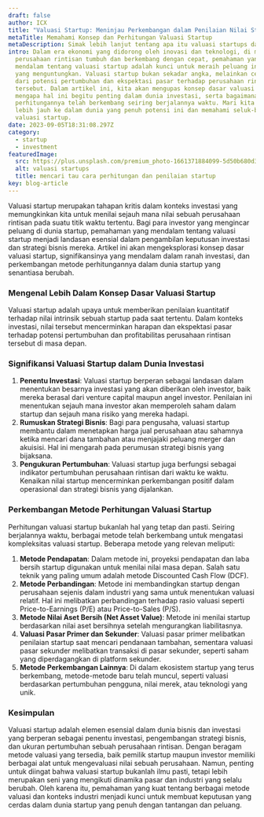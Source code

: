 ```yaml
---
draft: false
author: ICX
title: "Valuasi Startup: Meninjau Perkembangan dalam Penilaian Nilai Startup"
metaTitle: Memahami Konsep dan Perhitungan Valuasi Startup
metaDescription: Simak lebih lanjut tentang apa itu valuasi startups dan perhitungannya
intro: Dalam era ekonomi yang didorong oleh inovasi dan teknologi, di mana
  perusahaan rintisan tumbuh dan berkembang dengan cepat, pemahaman yang
  mendalam tentang valuasi startup adalah kunci untuk meraih peluang investasi
  yang menguntungkan. Valuasi startup bukan sekadar angka, melainkan cerminan
  dari potensi pertumbuhan dan ekspektasi pasar terhadap perusahaan rintisan
  tersebut. Dalam artikel ini, kita akan mengupas konsep dasar valuasi startup,
  mengapa hal ini begitu penting dalam dunia investasi, serta bagaimana metode
  perhitungannya telah berkembang seiring berjalannya waktu. Mari kita melangkah
  lebih jauh ke dalam dunia yang penuh potensi ini dan memahami seluk-beluk
  valuasi startup.
date: 2023-09-05T18:31:08.297Z
category:
  - startup
  - investment
featuredImage:
  src: https://plus.unsplash.com/premium_photo-1661371884099-5d50b680d369?ixlib=rb-4.0.3&ixid=M3wxMjA3fDB8MHxzZWFyY2h8N3x8bW9uZXl8ZW58MHx8MHx8fDA%3D&auto=format&fit=crop&w=1000&q=60
  alt: valuasi startups
  title: mencari tau cara perhitungan dan penilaian startup
key: blog-article
---
```

Valuasi startup merupakan tahapan kritis dalam konteks investasi yang memungkinkan kita untuk menilai sejauh mana nilai sebuah perusahaan rintisan pada suatu titik waktu tertentu. Bagi para investor yang mengincar peluang di dunia startup, pemahaman yang mendalam tentang valuasi startup menjadi landasan esensial dalam pengambilan keputusan investasi dan strategi bisnis mereka. Artikel ini akan mengeksplorasi konsep dasar valuasi startup, signifikansinya yang mendalam dalam ranah investasi, dan perkembangan metode perhitungannya dalam dunia startup yang senantiasa berubah.

### Mengenal Lebih Dalam Konsep Dasar Valuasi Startup

Valuasi startup adalah upaya untuk memberikan penilaian kuantitatif terhadap nilai intrinsik sebuah startup pada saat tertentu. Dalam konteks investasi, nilai tersebut mencerminkan harapan dan ekspektasi pasar terhadap potensi pertumbuhan dan profitabilitas perusahaan rintisan tersebut di masa depan.

### Signifikansi Valuasi Startup dalam Dunia Investasi

1. **Penentu Investasi**: Valuasi startup berperan sebagai landasan dalam menentukan besarnya investasi yang akan diberikan oleh investor, baik mereka berasal dari venture capital maupun angel investor. Penilaian ini menentukan sejauh mana investor akan memperoleh saham dalam startup dan sejauh mana risiko yang mereka hadapi.
2. **Rumuskan Strategi Bisnis**: Bagi para pengusaha, valuasi startup membantu dalam menetapkan harga jual perusahaan atau sahamnya ketika mencari dana tambahan atau menjajaki peluang merger dan akuisisi. Hal ini mengarah pada perumusan strategi bisnis yang bijaksana.
3. **Pengukuran Pertumbuhan**: Valuasi startup juga berfungsi sebagai indikator pertumbuhan perusahaan rintisan dari waktu ke waktu. Kenaikan nilai startup mencerminkan perkembangan positif dalam operasional dan strategi bisnis yang dijalankan.

### Perkembangan Metode Perhitungan Valuasi Startup

Perhitungan valuasi startup bukanlah hal yang tetap dan pasti. Seiring berjalannya waktu, berbagai metode telah berkembang untuk mengatasi kompleksitas valuasi startup. Beberapa metode yang relevan meliputi:

1. **Metode Pendapatan**: Dalam metode ini, proyeksi pendapatan dan laba bersih startup digunakan untuk menilai nilai masa depan. Salah satu teknik yang paling umum adalah metode Discounted Cash Flow (DCF).
2. **Metode Perbandingan**: Metode ini membandingkan startup dengan perusahaan sejenis dalam industri yang sama untuk menentukan valuasi relatif. Hal ini melibatkan perbandingan terhadap rasio valuasi seperti Price-to-Earnings (P/E) atau Price-to-Sales (P/S).
3. **Metode Nilai Aset Bersih (Net Asset Value)**: Metode ini menilai startup berdasarkan nilai aset bersihnya setelah mengurangkan liabilitasnya.
4. **Valuasi Pasar Primer dan Sekunder**: Valuasi pasar primer melibatkan penilaian startup saat mencari pendanaan tambahan, sementara valuasi pasar sekunder melibatkan transaksi di pasar sekunder, seperti saham yang diperdagangkan di platform sekunder.
5. **Metode Perkembangan Lainnya**: Di dalam ekosistem startup yang terus berkembang, metode-metode baru telah muncul, seperti valuasi berdasarkan pertumbuhan pengguna, nilai merek, atau teknologi yang unik.

### Kesimpulan

Valuasi startup adalah elemen esensial dalam dunia bisnis dan investasi yang berperan sebagai penentu investasi, pengembangan strategi bisnis, dan ukuran pertumbuhan sebuah perusahaan rintisan. Dengan beragam metode valuasi yang tersedia, baik pemilik startup maupun investor memiliki berbagai alat untuk mengevaluasi nilai sebuah perusahaan. Namun, penting untuk diingat bahwa valuasi startup bukanlah ilmu pasti, tetapi lebih merupakan seni yang mengikuti dinamika pasar dan industri yang selalu berubah. Oleh karena itu, pemahaman yang kuat tentang berbagai metode valuasi dan konteks industri menjadi kunci untuk membuat keputusan yang cerdas dalam dunia startup yang penuh dengan tantangan dan peluang.